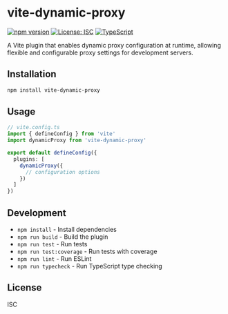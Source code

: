 # vite-dynamic-proxy

[![npm version](https://badge.fury.io/js/vite-dynamic-proxy.svg)](https://badge.fury.io/js/vite-dynamic-proxy)
[![License: ISC](https://img.shields.io/badge/License-ISC-blue.svg)](https://opensource.org/licenses/ISC)
[![TypeScript](https://img.shields.io/badge/TypeScript-Ready-blue.svg)](https://www.typescriptlang.org/)

A Vite plugin that enables dynamic proxy configuration at runtime, allowing flexible and configurable proxy settings for development servers.

## Installation

```bash
npm install vite-dynamic-proxy
```

## Usage

```typescript
// vite.config.ts
import { defineConfig } from 'vite'
import dynamicProxy from 'vite-dynamic-proxy'

export default defineConfig({
  plugins: [
    dynamicProxy({
      // configuration options
    })
  ]
})
```

## Development

- `npm install` - Install dependencies
- `npm run build` - Build the plugin
- `npm run test` - Run tests
- `npm run test:coverage` - Run tests with coverage
- `npm run lint` - Run ESLint
- `npm run typecheck` - Run TypeScript type checking

## License

ISC
